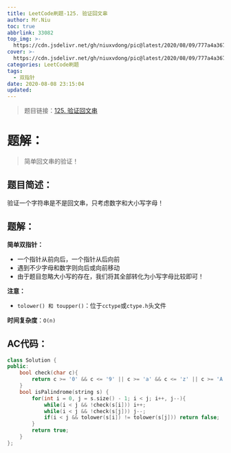 ```yaml
---
title: LeetCode刷题-125. 验证回文串
author: Mr.Niu
toc: true
abbrlink: 33082
top_img: >-
  https://cdn.jsdelivr.net/gh/niuxvdong/pic@latest/2020/08/09/777a4a3670cc50eafae809ce48667231.png
cover: >-
  https://cdn.jsdelivr.net/gh/niuxvdong/pic@latest/2020/08/09/777a4a3670cc50eafae809ce48667231.png
categories: LeetCode刷题
tags:
  - 双指针
date: 2020-08-08 23:15:04
updated:
---
```






> 题目链接：[125. 验证回文串](https://leetcode-cn.com/problems/valid-palindrome/)



# 题解：



> 简单回文串的验证！



## 题目简述：

验证一个字符串是不是回文串，只考虑数字和大小写字母！

## 题解：



**简单双指针：**

- 一个指针从前向后，一个指针从后向前
- 遇到不少字母和数字则向后或向前移动
- 由于题目忽略大小写的存在，我们将其全部转化为小写字母比较即可！





**注意：**

- `tolower() 和 toupper()`：位于`cctype`或`ctype.h`头文件



**时间复杂度**：`O(n)`

## AC代码：



```c++
class Solution {
public:
    bool check(char c){
        return c >= '0' && c <= '9' || c >= 'a' && c <= 'z' || c >= 'A' && c <= 'Z';
    }
    bool isPalindrome(string s) {
        for(int i = 0, j = s.size() - 1; i < j; i++, j--){
            while(i < j && !check(s[i])) i++;
            while(i < j && !check(s[j])) j--;
            if(i < j && tolower(s[i]) != tolower(s[j])) return false;
        }
        return true;
    }
};
```




